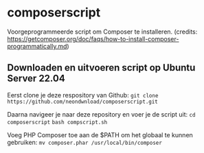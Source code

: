 # composerscript
Voorgeprogrammeerde script om Composer te installeren. (credits: https://getcomposer.org/doc/faqs/how-to-install-composer-programmatically.md)

## Downloaden en uitvoeren script op Ubuntu Server 22.04

Eerst clone je deze respository van Github:
`git clone https://github.com/neondwnload/composerscript.git`

Daarna navigeer je naar deze repository en voer je de script uit:
`cd composerscript`
`bash compscript.sh`

Voeg PHP Composer toe aan de $PATH om het globaal te kunnen gebruiken:
`mv composer.phar /usr/local/bin/composer`
